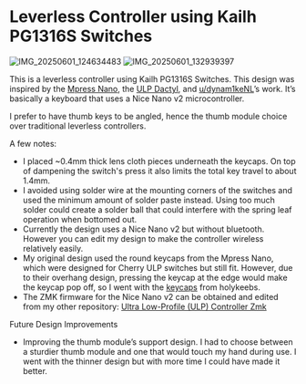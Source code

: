 # Leverless Controller using Kailh PG1316S Switches
![IMG_20250601_124634483](https://github.com/user-attachments/assets/7bd52158-d040-49ae-baf3-c61688b06f6a)
![IMG_20250601_132939397](https://github.com/user-attachments/assets/e4e7f3a8-3f29-4d39-ae58-e3a610ff5cce)

This is a leverless controller using Kailh PG1316S Switches. This design was inspired by the [Mpress Nano](https://paradisearcadeshop.com/collections/mpress-nano/products/mpress-nano-leverless-gaming-controller), the [ULP Dactyl](https://github.com/jonboh/ulp-dactyl), and [u/dynam1keNL](https://www.reddit.com/user/dynam1keNL/)’s work. It’s basically a keyboard that uses a Nice Nano v2 microcontroller.

I prefer to have thumb keys to be angled, hence the thumb module choice over traditional leverless controllers.

A few notes:

- I placed ~0.4mm thick lens cloth pieces underneath the keycaps. On top of dampening the switch's press it also limits the total key travel to about 1.4mm.
- I avoided using solder wire at the mounting corners of the switches and used the minimum amount of solder paste instead. Using too much solder could create a solder ball that could interfere with the spring leaf operation when bottomed out.
- Currently the design uses a Nice Nano v2 but without bluetooth. However you can edit my design to make the controller wireless relatively easily.
- My original design used the round keycaps from the Mpress Nano, which were designed for Cherry ULP switches but still fit. However, due to their overhang design, pressing the keycap at the edge would make the keycap pop off, so I went with the [keycaps](https://holykeebs.com/products/kailh-pg1316s-keycaps?pr_prod_strat=jac&pr_rec_id=4921d68ec&pr_rec_pid=9503293014306&pr_ref_pid=9401154699554&pr_seq=uniform) from holykeebs.
- The ZMK firmware for the Nice Nano v2 can be obtained and edited from my other repository: [Ultra Low-Profile (ULP) Controller Zmk](https://github.com/Edwards2718/Cherry-ULP-Controller-ZMK-Firmware)

Future Design Improvements

- Improving the thumb module’s support design. I had to choose between a sturdier thumb module and one that would touch my hand during use. I went with the thinner design but with more time I could have made it better.  
